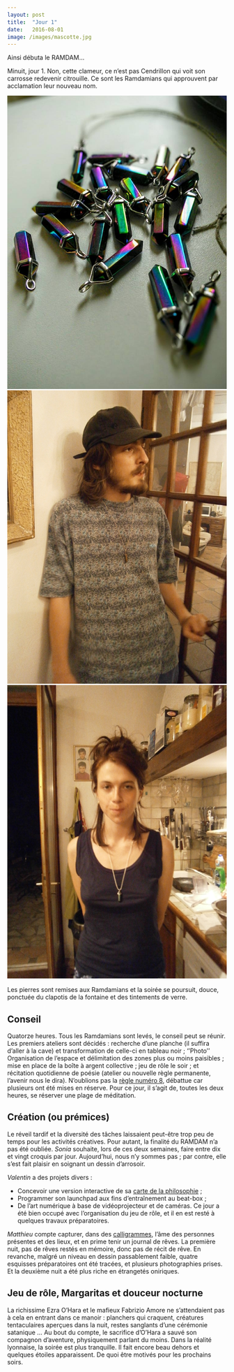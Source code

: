```yaml
---
layout: post
title:  "Jour 1"
date:   2016-08-01
image: /images/mascotte.jpg
---
```


Ainsi débuta le RAMDAM...

Minuit, jour 1. Non, cette clameur, ce n’est pas Cendrillon qui voit son carrosse redevenir citrouille. Ce sont les Ramdamians qui approuvent par acclamation leur nouveau nom.

<div class="box alt">
					<div class="row uniform 50%">
						<div class="4u"><span class="image fit"><img src="/images/rampierres.jpg" alt="" /></span></div>
						<div class="4u"><span class="image fit"><img src="/images/ramlentin.jpg" alt="" /></span></div>
						<div class="4u"><span class="image fit"><img src="/images/ramnia.jpg" alt="" /></span></div>
					</div>
</div>

Les pierres sont remises aux Ramdamians et la soirée se poursuit, douce, ponctuée du clapotis de la fontaine et des tintements de verre.

## Conseil
Quatorze heures. Tous les Ramdamians sont levés, le conseil peut se réunir. Les premiers ateliers sont décidés : recherche d’une planche (il suffira d’aller à la cave) et transformation de celle-ci en tableau noir ;
‘’Photo’’
Organisation de l’espace et délimitation des zones plus ou moins paisibles ; mise en place de la boîte à argent collective ; jeu de rôle le soir ; et récitation quotidienne de poésie (atelier ou nouvelle règle permanente, l’avenir nous le dira).
N’oublions pas la [règle numéro 8](http://camp.ramdam.space/code), débattue car plusieurs ont été mises en réserve. Pour ce jour, il s’agit de, toutes les deux heures, se réserver une plage de méditation.

## Création (ou prémices)
Le réveil tardif et la diversité des tâches laissaient peut-être trop peu de temps pour les activités créatives. Pour autant, la finalité du RAMDAM n’a pas été oubliée.
*Sonia* souhaite, lors de ces deux semaines, faire entre dix et vingt croquis par jour. Aujourd’hui, nous n’y sommes pas ; par contre, elle s’est fait plaisir en soignant un dessin d’arrosoir.

*Valentin* a des projets divers :
-	Concevoir une version interactive de sa [carte de la philosophie](http://lophi.ramdam.space) ;
-	Programmer son launchpad aux fins d’entraînement au beat-box ;
-	De l’art numérique à base de vidéoprojecteur et de caméras.
Ce jour a été bien occupé avec l’organisation du jeu de rôle, et il en est resté à quelques travaux préparatoires.

*Matthieu* compte capturer, dans des [calligrammes](https://fr.wikipedia.org/wiki/Calligramme), l’âme des personnes présentes et des lieux, et en prime tenir un journal de rêves. La première nuit, pas de rêves restés en mémoire, donc pas de récit de rêve. En revanche, malgré un niveau en dessin passablement faible, quatre esquisses préparatoires ont été tracées, et plusieurs photographies prises. Et la deuxième nuit a été plus riche en étrangetés oniriques.

## Jeu de rôle, Margaritas et douceur nocturne
La richissime Ezra O’Hara et le mafieux Fabrizio Amore ne s’attendaient pas à cela en entrant dans ce manoir : planchers qui craquent, créatures tentaculaires aperçues dans la nuit, restes sanglants d’une cérémonie satanique … Au bout du compte, le sacrifice d’O’Hara a sauvé son compagnon d’aventure, physiquement parlant du moins.
Dans la réalité lyonnaise, la soirée est plus tranquille. Il fait encore beau dehors et quelques étoiles apparaissent. De quoi être motivés pour les prochains soirs.
